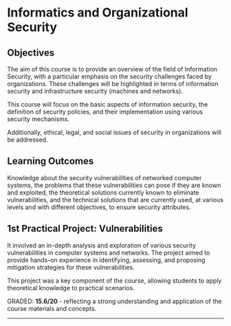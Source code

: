 # Informatics and Organizational Security

## Objectives

The aim of this course is to provide an overview of the field of Information Security, with a particular emphasis on the security challenges faced by organizations. These challenges will be highlighted in terms of information security and infrastructure security (machines and networks).

This course will focus on the basic aspects of information security, the definition of security policies, and their implementation using various security mechanisms.

Additionally, ethical, legal, and social issues of security in organizations will be addressed.

## Learning Outcomes

Knowledge about the security vulnerabilities of networked computer systems, the problems that these vulnerabilities can pose if they are known and exploited, the theoretical solutions currently known to eliminate vulnerabilities, and the technical solutions that are currently used, at various levels and with different objectives, to ensure security attributes.

## 1st Practical Project: Vulnerabilities

It involved an in-depth analysis and exploration of various security vulnerabilities in computer systems and networks. The project aimed to provide hands-on experience in identifying, assessing, and proposing mitigation strategies for these vulnerabilities.

This project was a key component of the course, allowing students to apply theoretical knowledge to practical scenarios. 

GRADED: **15.6/20** - reflecting a strong understanding and application of the course materials and concepts.

---
